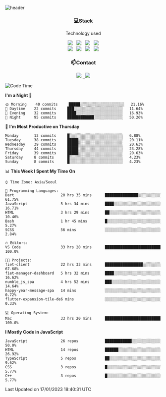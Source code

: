 ![header](https://capsule-render.vercel.app/api?type=waving&color=gradient&height=200&text=Che-ri&fontAlign=70&fontAlignY=40&animation=twinkling)

<h3 align="center">💻Stack</h3>
<p align="center">Technology used</p>
<div align="center"><img src="https://img.shields.io/badge/HTML5-e74c3c?style=flat-square&logo=HTML5&logoColor=white"></img> &nbsp <img src="https://img.shields.io/badge/CSS3-0A84FF?style=flat-square&logo=CSS3&logoColor=white"></img> &nbsp <img src="https://img.shields.io/badge/tailwind%2Dcss-06B6D4?style=flat-square&logo=tailwindcss&logoColor=white"/></a> &nbsp <img src="https://img.shields.io/badge/styled%2Dcomponents-DB7093?style=flat-square&logo=styled%2Dcomponents&logoColor=white"/></a>
<br><img src="https://img.shields.io/badge/JavaScript-FFCD11?style=flat-square&logo=JavaScript&logoColor=white"></img> &nbsp <img src="https://img.shields.io/badge/React-00BCF6?style=flat-square&logo=React&logoColor=white"></img> &nbsp <img src="https://img.shields.io/badge/Redux-764ABC?style=flat-square&logo=Redux&logoColor=white"/> &nbsp <img src="https://img.shields.io/badge/Zustand-582D3E?style=flat-square&logo=Zustand&logoColor=white"/></a></div> 

<h3 align="center">📫Contact</h3>
<div align="center"><a href="https://cheri.tistory.com/"><img src="https://img.shields.io/badge/Cheri-AD29B6?style=flat-square&logo=Tidal&logoColor=white"/></a> <a href="rnjs1135@gmail.com"> &nbsp <img src="https://img.shields.io/badge/Gmail-EA4335?style=flat-square&logo=Gmail&logoColor=white"/></a></div>

<!--START_SECTION:waka-->
![Code Time](http://img.shields.io/badge/Code%20Time-2%2C025%20hrs%2050%20mins-blue)

**I'm a Night 🦉** 

```text
🌞 Morning    40 commits     █████░░░░░░░░░░░░░░░░░░░░   21.16% 
🌆 Daytime    22 commits     ███░░░░░░░░░░░░░░░░░░░░░░   11.64% 
🌃 Evening    32 commits     ████░░░░░░░░░░░░░░░░░░░░░   16.93% 
🌙 Night      95 commits     ████████████░░░░░░░░░░░░░   50.26%

```
📅 **I'm Most Productive on Thursday** 

```text
Monday       13 commits     █░░░░░░░░░░░░░░░░░░░░░░░░   6.88% 
Tuesday      38 commits     █████░░░░░░░░░░░░░░░░░░░░   20.11% 
Wednesday    39 commits     █████░░░░░░░░░░░░░░░░░░░░   20.63% 
Thursday     44 commits     █████░░░░░░░░░░░░░░░░░░░░   23.28% 
Friday       39 commits     █████░░░░░░░░░░░░░░░░░░░░   20.63% 
Saturday     8 commits      █░░░░░░░░░░░░░░░░░░░░░░░░   4.23% 
Sunday       8 commits      █░░░░░░░░░░░░░░░░░░░░░░░░   4.23%

```


📊 **This Week I Spent My Time On** 

```text
⌚︎ Time Zone: Asia/Seoul

💬 Programming Languages: 
Dart                     20 hrs 35 mins      ███████████████░░░░░░░░░░   61.75% 
JavaScript               5 hrs 34 mins       ████░░░░░░░░░░░░░░░░░░░░░   16.71% 
HTML                     3 hrs 29 mins       ██░░░░░░░░░░░░░░░░░░░░░░░   10.46% 
Bash                     1 hr 45 mins        █░░░░░░░░░░░░░░░░░░░░░░░░   5.27% 
SCSS                     56 mins             ░░░░░░░░░░░░░░░░░░░░░░░░░   2.84%

🔥 Editors: 
VS Code                  33 hrs 20 mins      █████████████████████████   100.0%

🐱‍💻 Projects: 
fiet-client              22 hrs 33 mins      █████████████████░░░░░░░░   67.68% 
fiet-manager-dashboard   5 hrs 32 mins       ████░░░░░░░░░░░░░░░░░░░░░   16.62% 
numble_js_spa            4 hrs 52 mins       ███░░░░░░░░░░░░░░░░░░░░░░   14.64% 
happy-year-message-spa   14 mins             ░░░░░░░░░░░░░░░░░░░░░░░░░   0.72% 
flutter-expansion-tile-de6 mins              ░░░░░░░░░░░░░░░░░░░░░░░░░   0.33%

💻 Operating System: 
Mac                      33 hrs 20 mins      █████████████████████████   100.0%

```

**I Mostly Code in JavaScript** 

```text
JavaScript               26 repos            ████████████░░░░░░░░░░░░░   50.0% 
HTML                     14 repos            ██████░░░░░░░░░░░░░░░░░░░   26.92% 
TypeScript               5 repos             ██░░░░░░░░░░░░░░░░░░░░░░░   9.62% 
CSS                      3 repos             █░░░░░░░░░░░░░░░░░░░░░░░░   5.77% 
C++                      3 repos             █░░░░░░░░░░░░░░░░░░░░░░░░   5.77%

```



 Last Updated on 17/01/2023 18:40:31 UTC
<!--END_SECTION:waka-->
